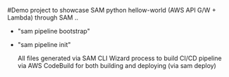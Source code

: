 #Demo project to showcase SAM python hellow-world (AWS API G/W + Lambda)
through SAM ..

- "sam pipeline bootstrap"
- "sam pipeline init"

  All files generated via SAM CLI Wizard process to build CI/CD pipeline via AWS CodeBuild for both building and deploying (via sam deploy)
